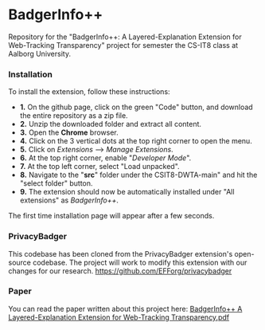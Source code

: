 # BadgerInfo++
Repository for the "BadgerInfo++: A Layered-Explanation
Extension for Web-Tracking Transparency" project for semester the CS-IT8 class at Aalborg University.

### Installation

To install the extension, follow these instructions:

- **1.** On the github page, click on the green "Code" button, and download the entire repository as a zip file.
- **2.** Unzip the downloaded folder and extract all content.
- **3.** Open the **Chrome** browser.
- **4.** Click on the 3 vertical dots at the top right corner to open the menu.
- **5.** Click on *Extensions* --> *Manage Extensions*.
- **6.** At the top right corner, enable "*Developer Mode*".
- **7.** At the top left corner, select "Load unpacked".
- **8.** Navigate to the "**src**" folder under the CSIT8-DWTA-main" and hit the "select folder" button.
- **9.** The extension should now be automatically installed under "All extensions" as *BadgerInfo++*.

The first time installation page will appear after a few seconds.

### PrivacyBadger

This codebase has been cloned from the PrivacyBadger extension's open-source codebase. The project will work to modify this extension with our changes for our research.
https://github.com/EFForg/privacybadger

### Paper
You can read the paper written about this project here:
[BadgerInfo++ A Layered-Explanation Extension for Web-Tracking Transparency.pdf](https://github.com/user-attachments/files/20400037/BadgerInfo%2B%2B.A.Layered-Explanation.Extension.for.Web-Tracking.Transparency.pdf)
